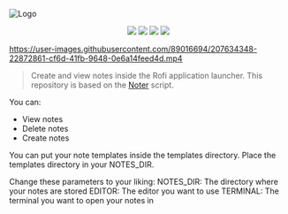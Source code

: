 ![Logo](https://user-images.githubusercontent.com/89016694/207632622-76adb3c7-ea28-4afa-9fd1-b6e613123a01.png)
<p align="center">
<a href="https://github.com/rahriver/rofi-noter/master/LICENSE"><img src="https://img.shields.io/static/v1.svg?style=flat&label=License&message=MIT&logoColor=eceff4&logo=github&colorA=black&colorB=green"/></a>
<img src="https://img.shields.io/github/commit-activity/m/rahriver/rofi-noter">
<a href="https://github.com/rahriver/rofi-noter/graphs/contributors"><img src="https://img.shields.io/github/contributors/rahriver/rofi-noter"></a>
<img src="https://img.shields.io/github/v/release/rahriver/rofi-noter">
</p>

https://user-images.githubusercontent.com/89016694/207634348-22872861-cf6d-41fb-9648-0e6a14feed4d.mp4

> Create and view notes inside the Rofi application launcher. This repository is based on the [Noter](https://github.com/rahriver/Noter) script.

You can:
- View notes
- Delete notes
- Create notes

You can put your note templates inside the templates directory. Place the templates directory in your NOTES_DIR.

Change these parameters to your liking:
NOTES_DIR: The directory where your notes are stored
EDITOR: The editor you want to use
TERMINAL: The terminal you want to open your notes in
